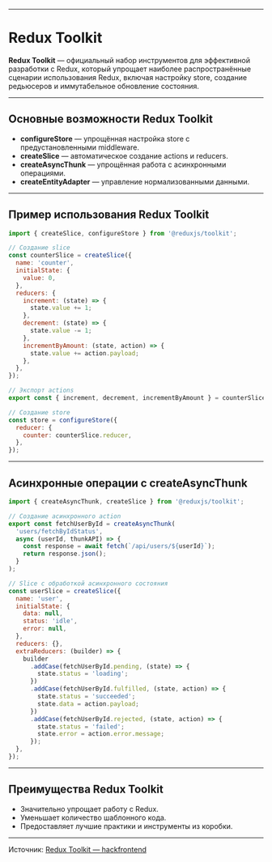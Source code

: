 
---

# Redux Toolkit

**Redux Toolkit** — официальный набор инструментов для эффективной разработки с Redux, который упрощает наиболее распространённые сценарии использования Redux, включая настройку store, создание редьюсеров и иммутабельное обновление состояния.

---

## Основные возможности Redux Toolkit

- **configureStore** — упрощённая настройка store с предустановленными middleware.
- **createSlice** — автоматическое создание actions и reducers.
- **createAsyncThunk** — упрощённая работа с асинхронными операциями.
- **createEntityAdapter** — управление нормализованными данными.

---

## Пример использования Redux Toolkit

```js
import { createSlice, configureStore } from '@reduxjs/toolkit';

// Создание slice
const counterSlice = createSlice({
  name: 'counter',
  initialState: {
    value: 0,
  },
  reducers: {
    increment: (state) => {
      state.value += 1;
    },
    decrement: (state) => {
      state.value -= 1;
    },
    incrementByAmount: (state, action) => {
      state.value += action.payload;
    },
  },
});

// Экспорт actions
export const { increment, decrement, incrementByAmount } = counterSlice.actions;

// Создание store
const store = configureStore({
  reducer: {
    counter: counterSlice.reducer,
  },
});
```

---

## Асинхронные операции с createAsyncThunk

```js
import { createAsyncThunk, createSlice } from '@reduxjs/toolkit';

// Создание асинхронного action
export const fetchUserById = createAsyncThunk(
  'users/fetchByIdStatus',
  async (userId, thunkAPI) => {
    const response = await fetch(`/api/users/${userId}`);
    return response.json();
  }
);

// Slice с обработкой асинхронного состояния
const userSlice = createSlice({
  name: 'user',
  initialState: {
    data: null,
    status: 'idle',
    error: null,
  },
  reducers: {},
  extraReducers: (builder) => {
    builder
      .addCase(fetchUserById.pending, (state) => {
        state.status = 'loading';
      })
      .addCase(fetchUserById.fulfilled, (state, action) => {
        state.status = 'succeeded';
        state.data = action.payload;
      })
      .addCase(fetchUserById.rejected, (state, action) => {
        state.status = 'failed';
        state.error = action.error.message;
      });
  },
});
```

---

## Преимущества Redux Toolkit

- Значительно упрощает работу с Redux.
- Уменьшает количество шаблонного кода.
- Предоставляет лучшие практики и инструменты из коробки.

---

Источник: [Redux Toolkit — hackfrontend](https://www.hackfrontend.com/docs/redux/redux-toolkit)
